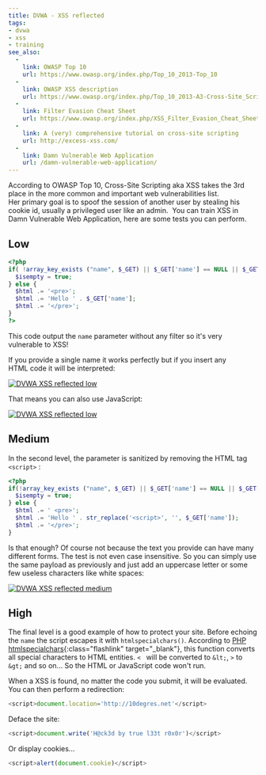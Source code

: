 ```yaml
---
title: DVWA - XSS reflected
tags:
- dvwa
- xss
- training
see_also:
  -
    link: OWASP Top 10
    url: https://www.owasp.org/index.php/Top_10_2013-Top_10
  -
    link: OWASP XSS description
    url: https://www.owasp.org/index.php/Top_10_2013-A3-Cross-Site_Scripting_(XSS)
  -
    link: Filter Evasion Cheat Sheet
    url: https://www.owasp.org/index.php/XSS_Filter_Evasion_Cheat_Sheet
  -
    link: A (very) comprehensive tutorial on cross-site scripting
    url: http://excess-xss.com/
  -
    link: Damn Vulnerable Web Application
    url: /damn-vulnerable-web-application/
---
```

According to OWASP Top 10, Cross-Site Scripting aka XSS takes the 3rd place in the more common and important web vulnerabilities list. 
Her primary goal is to spoof the session of another user by stealing his cookie id, usually a privileged user like an admin. 
You can train XSS in Damn Vulnerable Web Application, here are some tests you can perform.

## Low

```php
<?php
if( !array_key_exists ("name", $_GET) || $_GET['name'] == NULL || $_GET['name'] == '' ) {  
  $isempty = true;  
} else {  
  $html .= '<pre>';  
  $html .= 'Hello ' . $_GET['name'];  
  $html .= '</pre>';  
}
?>
```

This code output the `name` parameter without any filter so it's very vulnerable to XSS!
<!--more-->
If you provide a single name it works perfectly but if you insert any HTML code it will be interpreted: 

[![DVWA XSS reflected low](/images/dvwa_xss_reflected_low0.png)](/images/dvwa_xss_reflected_low0.png) 

That means you can also use JavaScript: 

[![DVWA XSS reflected low](/images/dvwa_xss_reflected_low1.png)](/images/dvwa_xss_reflected_low1.png) 

## Medium 

In the second level, the parameter is sanitized by removing the HTML tag `<script>` :

```php
<?php
if(!array_key_exists ("name", $_GET) || $_GET['name'] == NULL || $_GET['name'] == ''){
  $isempty = true;
} else {
  $html .= ' <pre>';
  $html .= 'Hello ' . str_replace('<script>', '', $_GET['name']);
  $html .= '</pre>';
}
```

Is that enough? Of course not because the text you provide can have many different forms. 
The test is not even case insensitive. 
So you can simply use the same payload as previously and just add an uppercase letter or some few useless characters like white spaces:

[![DVWA XSS reflected medium](/images/dvwa_xss_reflected_low2.png)](/images/dvwa_xss_reflected_low2.png)

## High

The final level is a good example of how to protect your site. 
Before echoing the `name` the script escapes it with `htmlspecialchars()`. 
According to [PHP htmlspecialchars](http://php.net/manual/fr/function.htmlspecialchars.php "PHP documentation"){:class="flashlink" target="_blank"}, 
this function converts all special characters to HTML entities. 
`< ` will be converted to `&lt;`, `>` to `&gt;` and so on... 
So the HTML or JavaScript code won't run.

When a XSS is found, no matter the code you submit, it will be evaluated. 
You can then perform a redirection:

```javascript
<script>document.location='http://10degres.net'</script>
```

Deface the site:

```javascript
<script>document.write('H@ck3d by true l33t r0x0r')</script>
```

Or display cookies...

```javascript
<script>alert(document.cookie)</script>
```
